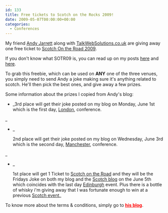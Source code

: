 ```yaml
---
id: 133
title: Free tickets to Scotch on the Rocks 2009!
date: 2009-05-07T00:00:00+00:00
categories:
  - Conferences
---
```

My friend <a style="text-decoration:underline;" href="http://www.andyjarrett.com/blog/" target="_blank">Andy Jarrett</a> along with <a style="text-decoration:underline;" href="http://talkwebsolutions.co.uk" target="_blank">TalkWebSolutions.co.uk</a> are giving away one free ticket to <a style="text-decoration:underline;" href="http://www.scotch-on-the-rocks.co.uk/" target="_blank">Scotch On the Road 2009</a>.
  
If you don't know what SOTR09 is, you can read up on my posts <a class="noBorder" style="text-decoration:underline;" href="https://www.placona.co.uk/88/coldfusion/scotch-on-the-rocks-2009/">here</a> and <a class="noBorder" style="text-decoration:underline;" href="https://www.placona.co.uk/90/coldfusion/scotch-on-the-strike-rocks-strike-road-2009-all-venues-confirmed/">here</a>.
  
To grab this freebie, which can be used on **ANY** one of the three venues, you simply need to send Andy a joke making sure it's anything related to scotch. He'll then pick the best ones, and give away a few prizes.
  
Some information about the prizes I copied from Andy's blog:

  * _3rd place will get their joke posted on my blog on Monday, June 1st which is the first day, <a style="text-decoration:underline;" href="http://www.scotch-on-the-rocks.co.uk/index.cfm?do=sessions.view#london" target="_blank" class="broken_link">London</a>, conference.
  
_ 
  * _
  
    2nd place will get their joke posted on my blog on Wednesday, June 3rd which is the second day, <a style="text-decoration:underline;" href="http://www.scotch-on-the-rocks.co.uk/index.cfm?do=sessions.view#manchester" target="_blank" class="broken_link">Manchester</a>, conference.
  
_ 
  * _
  
    1st place will get 1 Ticket to <a style="text-decoration:underline;" href="http://www.scotch-on-the-rocks.co.uk/" target="_blank">Scotch on the Road</a> and they will be the Fridays Joke on both my blog and the <a href="http://scotch-on-the-rocks.co.uk/blog/" target="_blank" class="broken_link">Scotch blog</a> on the June 5th which coincides with the last day  <a style="text-decoration:underline;" href="http://www.scotch-on-the-rocks.co.uk/index.cfm?do=sessions.view#london" class="broken_link">Edinburgh</a> event. Plus there is a bottle of whisky i'm giving away that I was fortunate enough to win at a previous <a style="text-decoration:underline;" href="http://www.scotch-on-the-rocks.co.uk/" target="_blank">Scotch event</a>_ 

To know more about the terms & conditions, simply go to **<a style="color:red;text-decoration:underline;" href="http://www.andyjarrett.co.uk/blog/index.cfm/2009/5/7/A-free-ticket-to-Scotch-up-for-grabs" target="_blank">his blog</a>**.
